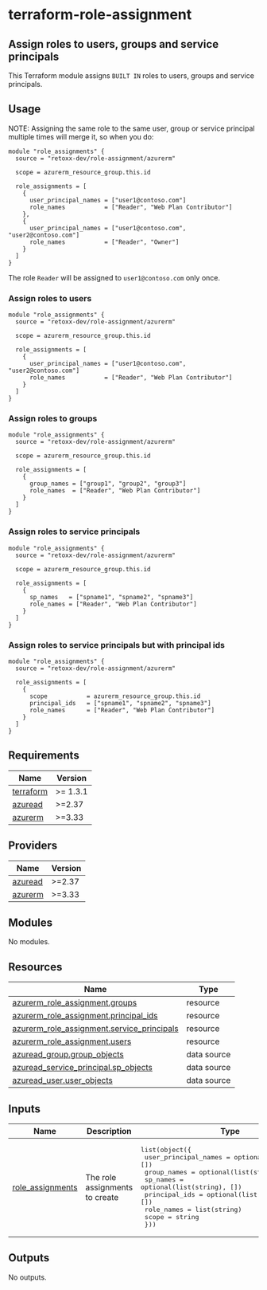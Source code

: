 # terraform-role-assignment

## Assign roles to users, groups and service principals

This Terraform module assigns `BUILT IN` roles to users, groups and service principals.

## Usage
NOTE: Assigning the same role to the same user, group or service principal multiple times will merge it, so when you do:
```hcl
module "role_assignments" {
  source = "retoxx-dev/role-assignment/azurerm"

  scope = azurerm_resource_group.this.id

  role_assignments = [
    {
      user_principal_names = ["user1@contoso.com"]
      role_names           = ["Reader", "Web Plan Contributor"]
    },
    {
      user_principal_names = ["user1@contoso.com", "user2@contoso.com"]
      role_names           = ["Reader", "Owner"]
    }
  ]
}
```
The role `Reader` will be assigned to `user1@contoso.com` only once.

### Assign roles to users
```hcl
module "role_assignments" {
  source = "retoxx-dev/role-assignment/azurerm"

  scope = azurerm_resource_group.this.id

  role_assignments = [
    {
      user_principal_names = ["user1@contoso.com", "user2@contoso.com"]
      role_names           = ["Reader", "Web Plan Contributor"]
    }
  ]
}
```

### Assign roles to groups
```hcl
module "role_assignments" {
  source = "retoxx-dev/role-assignment/azurerm"

  scope = azurerm_resource_group.this.id

  role_assignments = [
    {
      group_names = ["group1", "group2", "group3"]
      role_names  = ["Reader", "Web Plan Contributor"]
    }
  ]
}
```

### Assign roles to service principals
```hcl
module "role_assignments" {
  source = "retoxx-dev/role-assignment/azurerm"

  scope = azurerm_resource_group.this.id

  role_assignments = [
    {
      sp_names   = ["spname1", "spname2", "spname3"]
      role_names = ["Reader", "Web Plan Contributor"]
    }
  ]
}
```

### Assign roles to service principals but with principal ids
```hcl
module "role_assignments" {
  source = "retoxx-dev/role-assignment/azurerm"

  role_assignments = [
    {
      scope           = azurerm_resource_group.this.id
      principal_ids   = ["spname1", "spname2", "spname3"]
      role_names      = ["Reader", "Web Plan Contributor"]
    }
  ]
}
```

<!-- BEGIN_TF_DOCS -->
## Requirements

| Name | Version |
|------|---------|
| <a name="requirement_terraform"></a> [terraform](#requirement\_terraform) | >= 1.3.1 |
| <a name="requirement_azuread"></a> [azuread](#requirement\_azuread) | >=2.37 |
| <a name="requirement_azurerm"></a> [azurerm](#requirement\_azurerm) | >=3.33 |

## Providers

| Name | Version |
|------|---------|
| <a name="provider_azuread"></a> [azuread](#provider\_azuread) | >=2.37 |
| <a name="provider_azurerm"></a> [azurerm](#provider\_azurerm) | >=3.33 |

## Modules

No modules.

## Resources

| Name | Type |
|------|------|
| [azurerm_role_assignment.groups](https://registry.terraform.io/providers/hashicorp/azurerm/latest/docs/resources/role_assignment) | resource |
| [azurerm_role_assignment.principal_ids](https://registry.terraform.io/providers/hashicorp/azurerm/latest/docs/resources/role_assignment) | resource |
| [azurerm_role_assignment.service_principals](https://registry.terraform.io/providers/hashicorp/azurerm/latest/docs/resources/role_assignment) | resource |
| [azurerm_role_assignment.users](https://registry.terraform.io/providers/hashicorp/azurerm/latest/docs/resources/role_assignment) | resource |
| [azuread_group.group_objects](https://registry.terraform.io/providers/hashicorp/azuread/latest/docs/data-sources/group) | data source |
| [azuread_service_principal.sp_objects](https://registry.terraform.io/providers/hashicorp/azuread/latest/docs/data-sources/service_principal) | data source |
| [azuread_user.user_objects](https://registry.terraform.io/providers/hashicorp/azuread/latest/docs/data-sources/user) | data source |

## Inputs

| Name | Description | Type | Default | Required |
|------|-------------|------|---------|:--------:|
| <a name="input_role_assignments"></a> [role\_assignments](#input\_role\_assignments) | The role assignments to create | <pre>list(object({<br>    user_principal_names = optional(list(string), [])<br>    group_names          = optional(list(string), [])<br>    sp_names             = optional(list(string), [])<br>    principal_ids        = optional(list(string), [])<br>    role_names           = list(string)<br>    scope                = string<br>  }))</pre> | n/a | yes |

## Outputs

No outputs.
<!-- END_TF_DOCS -->